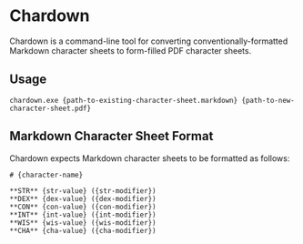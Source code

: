 # Chardown

Chardown is a command-line tool for converting conventionally-formatted Markdown character sheets to form-filled PDF character sheets.

## Usage

`chardown.exe {path-to-existing-character-sheet.markdown} {path-to-new-character-sheet.pdf}`

## Markdown Character Sheet Format

Chardown expects Markdown character sheets to be formatted as follows:

```
# {character-name}

**STR** {str-value} ({str-modifier})
**DEX** {dex-value} ({dex-modifier})
**CON** {con-value} ({con-modifier})
**INT** {int-value} ({int-modifier})
**WIS** {wis-value} ({wis-modifier})
**CHA** {cha-value} ({cha-modifier})
```